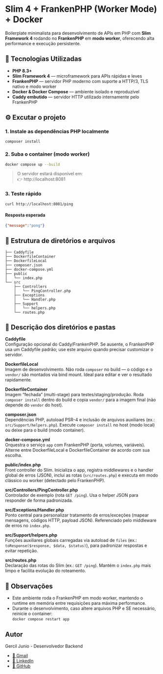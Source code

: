 # Slim 4 + FrankenPHP (Worker Mode) + Docker
Boilerplate minimalista para desenvolvimento de APIs em PHP com **Slim Framework 4** rodando no **FrankenPHP** em **modo worker**, oferecendo alta performance e execução persistente.

## 🚀 Tecnologias Utilizadas

- **PHP 8.3+**
- **Slim Framework 4** — microframework para APIs rápidas e leves  
- **FrankenPHP** — servidor PHP moderno com suporte a HTTP/3, TLS nativo e modo worker  
- **Docker & Docker Compose** — ambiente isolado e reproduzível  
- **Caddy embutido** — servidor HTTP utilizado internamente pelo FrankenPHP  

## ⚙️ Excutar o projeto

### 1. Instale as dependências PHP localmente
```bash
composer install
```

### 2. Suba o container (modo worker)
```bash
docker compose up --build
```

> O servidor estará disponível em:   
> 👉 http://localhost:8081

### 3. Teste rápido
```bash
curl http://localhost:8081/ping
```
#### Resposta esperada
```json
{"message":"pong"}
```

## 📂 Estrutura de diretórios e arquivos

```
├── Caddyfile
├── DockerfileContainer
├── DockerfileLocal
├── composer.json
├── docker-compose.yml
├── public
│   └── index.php
└── src
    ├── Controllers
    │   └── PingController.php
    ├── Exceptions
    │   └── Handler.php
    ├── Support
    │   └── helpers.php
    └── routes.php
```

## 📂 Descrição dos diretórios e pastas
**Caddyfile**  
Configuração opcional do Caddy/FrankenPHP. Se ausente, o FrankenPHP usa um Caddyfile padrão; use este arquivo quando precisar customizar o servidor.

**DockerfileLocal**  
Imagem de desenvolvimento. Não roda `composer` no build — o código e o `vendor/` são montados via bind mount. Ideal para editar e ver o resultado rapidamente.

**DockerfileContainer**  
Imagem “fechada” (multi-stage) para testes/staging/produção. Roda `composer install` dentro do build e copia `vendor/` para a imagem final (não depende do `vendor` do host).

**composer.json**  
Dependências PHP, autoload PSR-4 e inclusão de arquivos auxiliares (ex.: `src/Support/helpers.php`). Execute `composer install` no host (modo local) ou deixe para o build (modo container).

**docker-compose.yml**  
Orquestra o serviço `app` com FrankenPHP (porta, volumes, variáveis). Alterne entre DockerfileLocal e DockerfileContainer de acordo com sua escolha.

**public/index.php**  
Front controller do Slim. Inicializa o app, registra middlewares e o handler global de erros (JSON), inclui as rotas (`src/routes.php`) e executa em modo clássico ou worker (detectado pelo FrankenPHP).

**src/Controllers/PingController.php**  
Controlador de exemplo (rota `GET /ping`). Usa o helper JSON para responder de forma padronizada.

**src/Exceptions/Handler.php**  
Ponto central para personalizar tratamento de erros/exceções (mapear mensagens, códigos HTTP, payload JSON). Referenciado pelo middleware de erros no `index.php`.

**src/Support/helpers.php**  
Funções auxiliares globais carregadas via autoload de `files` (ex.: `toResponse($response, $data, $status)`), para padronizar respostas e evitar repetição.

**src/routes.php**  
Declaração das rotas do Slim (ex.: `GET /ping`). Mantém o `index.php` mais limpo e facilita evolução do roteamento.

## 🧠 Observações
- Este ambiente roda o FrankenPHP em modo worker, mantendo o runtime em memória entre requisições para máxima performance.
- Durante o desenvolvimento, caso altere arquivos PHP e SE necessário, reinicie o container:   
```docker compose restart app ```

## Autor
Gercil Junio - Desenvolvedor Backend

- [📧 Gmail](mailto:gerciljunio@gmail.com)
- [💼 LinkedIn](https://www.linkedin.com/in/gercil)
- [🐙 GitHub](https://github.com/gerciljunio)